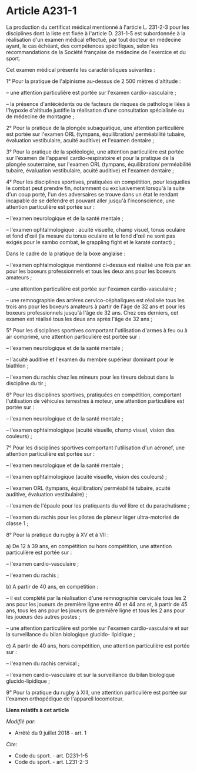 # Article A231-1

La production du certificat médical mentionné à l'article L. 231-2-3 pour les disciplines dont la liste est fixée à l'article
D. 231-1-5 est subordonnée à la réalisation d'un examen médical effectué, par tout docteur en médecine ayant, le cas échéant,
des compétences spécifiques, selon les recommandations de la Société française de médecine de l'exercice et du sport.

Cet examen médical présente les caractéristiques suivantes :

1° Pour la pratique de l'alpinisme au-dessus de 2 500 mètres d'altitude :

– une attention particulière est portée sur l'examen cardio-vasculaire ;

– la présence d'antécédents ou de facteurs de risques de pathologie liées à l'hypoxie d'altitude justifie la réalisation
d'une consultation spécialisée ou de médecine de montagne ;

2° Pour la pratique de la plongée subaquatique, une attention particulière est portée sur l'examen ORL (tympans,
équilibration/ perméabilité tubaire, évaluation vestibulaire, acuité auditive) et l'examen dentaire ;

3° Pour la pratique de la spéléologie, une attention particulière est portée sur l'examen de l'appareil cardio-respiratoire
et pour la pratique de la plongée souterraine, sur l'examen ORL (tympans, équilibration/ perméabilité tubaire, évaluation
vestibulaire, acuité auditive) et l'examen dentaire ;

4° Pour les disciplines sportives, pratiquées en compétition, pour lesquelles le combat peut prendre fin, notamment ou
exclusivement lorsqu'à la suite d'un coup porté, l'un des adversaires se trouve dans un état le rendant incapable de se
défendre et pouvant aller jusqu'à l'inconscience, une attention particulière est portée sur :

– l'examen neurologique et de la santé mentale ;

– l'examen ophtalmologique : acuité visuelle, champ visuel, tonus oculaire et fond d'œil (la mesure du tonus oculaire et le
fond d'œil ne sont pas exigés pour le sambo combat, le grappling fight et le karaté contact) ;

Dans le cadre de la pratique de la boxe anglaise :

– l'examen ophtalmologique mentionné ci-dessus est réalisé une fois par an pour les boxeurs professionnels et tous les deux
ans pour les boxeurs amateurs ;

– une attention particulière est portée sur l'examen cardio-vasculaire ;

– une remnographie des artères cervico-céphaliques est réalisée tous les trois ans pour les boxeurs amateurs à partir de
l'âge de 32 ans et pour les boxeurs professionnels jusqu'à l'âge de 32 ans. Chez ces derniers, cet examen est réalisé tous
les deux ans après l'âge de 32 ans ;

5° Pour les disciplines sportives comportant l'utilisation d'armes à feu ou à air comprimé, une attention particulière est
portée sur :

– l'examen neurologique et de la santé mentale ;

– l'acuité auditive et l'examen du membre supérieur dominant pour le biathlon ;

– l'examen du rachis chez les mineurs pour les tireurs debout dans la discipline du tir ;

6° Pour les disciplines sportives, pratiquées en compétition, comportant l'utilisation de véhicules terrestres à moteur, une
attention particulière est portée sur :

– l'examen neurologique et de la santé mentale ;

– l'examen ophtalmologique (acuité visuelle, champ visuel, vision des couleurs) ;

7° Pour les disciplines sportives comportant l'utilisation d'un aéronef, une attention particulière est portée sur :

– l'examen neurologique et de la santé mentale ;

– l'examen ophtalmologique (acuité visuelle, vision des couleurs) ;

– l'examen ORL (tympans, équilibration/ perméabilité tubaire, acuité auditive, évaluation vestibulaire) ;

– l'examen de l'épaule pour les pratiquants du vol libre et du parachutisme ;

– l'examen du rachis pour les pilotes de planeur léger ultra-motorisé de classe 1 ;

8° Pour la pratique du rugby à XV et à VII :

a) De 12 à 39 ans, en compétition ou hors compétition, une attention particulière est portée sur :

– l'examen cardio-vasculaire ;

– l'examen du rachis ;

b) A partir de 40 ans, en compétition :

– il est complété par la réalisation d'une remnographie cervicale tous les 2 ans pour les joueurs de première ligne entre 40
et 44 ans et, à partir de 45 ans, tous les ans pour les joueurs de première ligne et tous les 2 ans pour les joueurs des
autres postes ;

– une attention particulière est portée sur l'examen cardio-vasculaire et sur la surveillance du bilan biologique glucido-
lipidique ;

c) A partir de 40 ans, hors compétition, une attention particulière est portée sur :

– l'examen du rachis cervical ;

– l'examen cardio-vasculaire et sur la surveillance du bilan biologique glucido-lipidique ;

9° Pour la pratique du rugby à XIII, une attention particulière est portée sur l'examen orthopédique de l'appareil
locomoteur.

**Liens relatifs à cet article**

_Modifié par_:

  - Arrêté du 9 juillet 2018 - art. 1

_Cite_:

  - Code du sport. - art. D231-1-5
  - Code du sport. - art. L231-2-3
